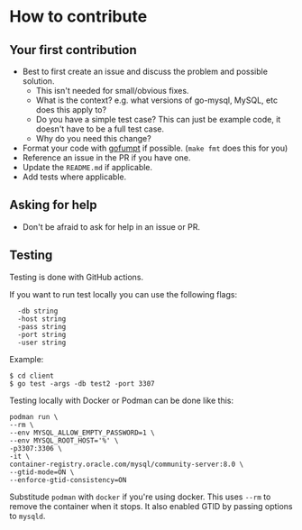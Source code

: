 # How to contribute

## Your first contribution

- Best to first create an issue and discuss the problem and possible solution.
  - This isn't needed for small/obvious fixes.
  - What is the context? e.g. what versions of go-mysql, MySQL, etc does this apply to?
  - Do you have a simple test case? This can just be example code, it doesn't have to be a full test case.
  - Why do you need this change?
- Format your code with [gofumpt](https://github.com/mvdan/gofumpt) if possible. (`make fmt` does this for you)
- Reference an issue in the PR if you have one.
- Update the `README.md` if applicable.
- Add tests where applicable.

## Asking for help

- Don't be afraid to ask for help in an issue or PR.

## Testing

Testing is done with GitHub actions.

If you want to run test locally you can use the following flags:

```
  -db string
  -host string
  -pass string
  -port string
  -user string
```

Example:
```
$ cd client
$ go test -args -db test2 -port 3307
```

Testing locally with Docker or Podman can be done like this:
```
podman run \
--rm \
--env MYSQL_ALLOW_EMPTY_PASSWORD=1 \
--env MYSQL_ROOT_HOST='%' \
-p3307:3306 \
-it \
container-registry.oracle.com/mysql/community-server:8.0 \
--gtid-mode=ON \
--enforce-gtid-consistency=ON
```

Substitude `podman` with `docker` if you're using docker. This uses `--rm` to remove the container when it stops. It also enabled GTID by passing options to `mysqld`.
